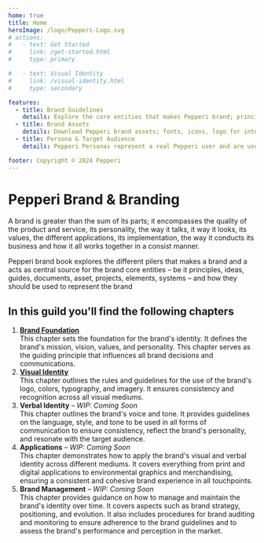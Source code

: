 ```yaml
---
home: true
title: Home
heroImage: /logo/Pepperi-Logo.svg
# actions:
#   - text: Get Started
#     link: /get-started.html
#     type: primary

#   - text: Visual Identity
#     link: /visual-identity.html
#     type: secondary

features:
  - title: Brand Guidelines
    details: Explore the core entities that makes Pepperi brand; principles, language, ideas, guides, documents, asset, projects, elements – and how they should be used to represent the brand
  - title: Brand Assets
    details: Download Pepperi brand assets; fonts, icons, logo for internal or partner use, decks and illustrations
  - title: Persona & Target Audience
    details: Pepperi Personas represent a real Pepperi user and are used to identify unmet user needs, which consist of goals and pain points

footer: Copyright © 2024 Pepperi
---
```


# Pepperi Brand & Branding 

A brand is greater than the sum of its parts; it encompasses the quality of the product and service, its personality, the way it talks, it way it looks, its values, the different applications, its implementation, the way it conducts its business and how it all works together in a consist manner. 

Pepperi brand book explores the different pilers that makes a brand and a acts as central source for the brand core entities – be it principles, ideas, guides, documents, asset, projects, elements, systems – and how they should be used to represent the brand

## In this guild you'll find the following chapters

1. [**Brand Foundation**](../brand-foundation/index.html)  
  This chapter sets the foundation for the brand's identity. It defines the brand's mission, vision, values, and personality. This chapter serves as the guiding principle that influences all brand decisions and communications.
2. [**Visual Identity**](../visual-identity/index.html)  
  This chapter outlines the rules and guidelines for the use of the brand's logo, colors, typography, and imagery. It ensures consistency and recognition across all visual mediums.
3. **Verbal Identity** *– WIP: Coming Soon*  
  This chapter outlines the brand's voice and tone. It provides guidelines on the language, style, and tone to be used in all forms of communication to ensure consistency, reflect the brand's personality, and resonate with the target audience.
4. **Applications** *– WIP: Coming Soon*  
  This chapter demonstrates how to apply the brand's visual and verbal identity across different mediums. It covers everything from print and digital applications to environmental graphics and merchandising, ensuring a consistent and cohesive brand experience in all touchpoints.
5. **Brand Management** *– WIP: Coming Soon*    
  This chapter provides guidance on how to manage and maintain the brand's identity over time. It covers aspects such as brand strategy, positioning, and evolution. It also includes procedures for brand auditing and monitoring to ensure adherence to the brand guidelines and to assess the brand's performance and perception in the market.

<style scoped>
p, li {
  font-size: var(--step-2);
}
</style>